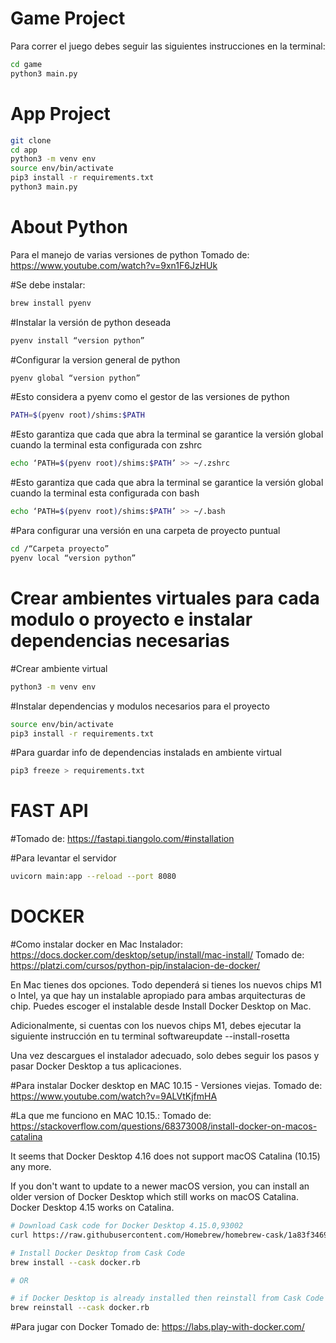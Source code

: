 # Game Project

Para correr el juego debes seguir las siguientes instrucciones en la terminal:

```sh
cd game
python3 main.py
```


# App Project

```sh
git clone 
cd app
python3 -m venv env
source env/bin/activate
pip3 install -r requirements.txt
python3 main.py
```

# About Python

Para el manejo de varias versiones de python
Tomado de: https://www.youtube.com/watch?v=9xn1F6JzHUk

#Se debe instalar: 
```sh
brew install pyenv
```
#Instalar la versión de python deseada
```sh
pyenv install “version python” 
```
#Configurar la version general de python
```sh
pyenv global “version python” 
```
#Esto considera a pyenv como el gestor de las versiones de python
```sh
PATH=$(pyenv root)/shims:$PATH
```

#Esto garantiza que cada que abra la terminal se garantice la versión global cuando la terminal esta configurada con zshrc

```sh
echo ‘PATH=$(pyenv root)/shims:$PATH’ >> ~/.zshrc  
```

#Esto garantiza que cada que abra la terminal se garantice la versión global cuando la terminal esta configurada con bash
```sh
echo ‘PATH=$(pyenv root)/shims:$PATH’ >> ~/.bash
```

#Para configurar una versión en una carpeta de proyecto puntual
```sh
cd /“Carpeta proyecto”
pyenv local “version python”
```
# Crear ambientes virtuales para cada modulo o proyecto e instalar dependencias necesarias

#Crear ambiente virtual
```sh
python3 -m venv env
```

#Instalar dependencias y modulos necesarios para el proyecto
```sh
source env/bin/activate
pip3 install -r requirements.txt
```

#Para guardar info de dependencias instalads en ambiente virtual
```sh
pip3 freeze > requirements.txt
```

# FAST API
#Tomado de: https://fastapi.tiangolo.com/#installation

#Para levantar el servidor
```sh
uvicorn main:app --reload --port 8080
```

# DOCKER
#Como instalar docker en Mac
Instalador: https://docs.docker.com/desktop/setup/install/mac-install/
Tomado de: https://platzi.com/cursos/python-pip/instalacion-de-docker/

En Mac tienes dos opciones. Todo dependerá si tienes los nuevos chips M1 o Intel, ya que hay un instalable apropiado para ambas arquitecturas de chip. Puedes escoger el instalable desde Install Docker Desktop on Mac.

Adicionalmente, si cuentas con los nuevos chips M1, debes ejecutar la siguiente instrucción en tu terminal softwareupdate --install-rosetta

Una vez descargues el instalador adecuado, solo debes seguir los pasos y pasar Docker Desktop a tus aplicaciones.

#Para instalar Docker desktop en MAC 10.15 - Versiones viejas.
Tomado de: https://www.youtube.com/watch?v=9ALVtKjfmHA

#La que me funciono en MAC 10.15.:
Tomado de: https://stackoverflow.com/questions/68373008/install-docker-on-macos-catalina

It seems that Docker Desktop 4.16 does not support macOS Catalina (10.15) any more.

If you don't want to update to a newer macOS version, you can install an older version of Docker Desktop which still works on macOS Catalina. Docker Desktop 4.15 works on Catalina.

```sh
# Download Cask code for Docker Desktop 4.15.0,93002
curl https://raw.githubusercontent.com/Homebrew/homebrew-cask/1a83f3469ab57b01c0312aa70503058f7a27bd1d/Casks/docker.rb -O

# Install Docker Desktop from Cask Code
brew install --cask docker.rb

# OR

# if Docker Desktop is already installed then reinstall from Cask Code
brew reinstall --cask docker.rb 
```

#Para jugar con Docker
Tomado de: https://labs.play-with-docker.com/





